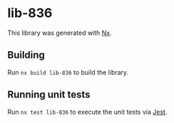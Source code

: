 # lib-836

This library was generated with [Nx](https://nx.dev).

## Building

Run `nx build lib-836` to build the library.

## Running unit tests

Run `nx test lib-836` to execute the unit tests via [Jest](https://jestjs.io).

